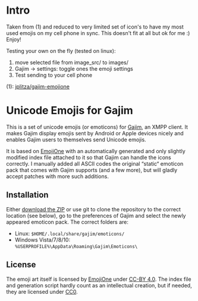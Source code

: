 Intro
=======
Taken from (1) and reduced to very limited set of icon's to have my most used emojis on my cell phone in sync. This doesn't fit at all but ok for me :) Enjoy!

Testing your own on the fly (tested on linux): 
  1. move selected file from image_src/ to images/ 
  2. Gajim -> settings:  toggle ones the emoji settings
  3. Test sending to your cell phone

(1): [jplitza/gajim-emojione](https://github.com/jplitza/gajim-emojione)



Unicode Emojis for Gajim
========================

This is a set of unicode emojis (or emoticons) for [Gajim], an XMPP client.
It makes Gajim display emojis sent by Android or Apple devices nicely and enables Gajim users to themselves send Unicode emojis.

It is based on [EmojiOne] with an automatically generated and only slightly modified index file attached to it so that Gajim can handle the icons correctly.
I manually added all ASCII codes the original “static“ emoticon pack that comes with Gajim supports (and a few more), but will gladly accept patches with more such additions.

[Gajim]: https://gajim.org/
[EmojiOne]: http://emojione.com/

Installation
------------
Either [download the ZIP][ZIP] or use git to clone the repository to the correct location (see below), go to the preferences of Gajim and select the newly appeared emoticon pack. The correct folders are:

* Linux: `$HOME/.local/share/gajim/emoticons/`
* Windows Vista/7/8/10: `%USERPROFILE%\AppData\Roaming\Gajim\Emoticons\`

[ZIP]: https://github.com/jplitza/gajim-emojione/archive/master.zip

License
-------
The emoji art itself is licensed by [EmojiOne] under [CC-BY 4.0].
The index file and generation script hardly count as an intellectual creation, but if needed, they are licensed under [CC0].

[CC-BY 4.0]: https://creativecommons.org/licenses/by/4.0/
[CC0]: https://creativecommons.org/publicdomain/zero/1.0/
